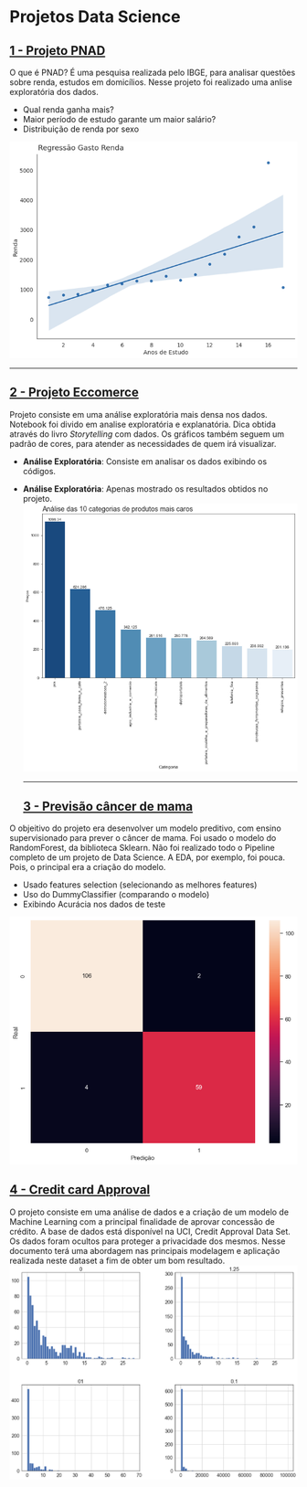 # Projetos Data Science

## [1 - Projeto PNAD](https://github.com/Marcus-Bernard0/Data-Science-projects/tree/master/1%20-%20Projeto%20PNAD)
O que é PNAD? É uma pesquisa realizada pelo IBGE, para analisar questões sobre renda, estudos em domicílios.
Nesse projeto foi realizado uma anlise exploratória dos dados.

* Qual renda ganha mais?
* Maior período de estudo garante um maior salário?
* Distribuição de renda por sexo

![renda-estudo](https://github.com/Marcus-Bernard0/Data-Science-projects/blob/master/1%20-%20Projeto%20PNAD/Imagens/CorrelacaoAnosdeEstudoeRenda.png?raw=true)
___
## [2 - Projeto Eccomerce](https://github.com/Marcus-Bernard0/Data-Science-projects/tree/master/2%20-%20Ecommerce)
Projeto consiste em uma análise exploratória mais densa nos dados. Notebook foi divido em analise exploratória e explanatória. Dica obtida através do livro *Storytelling* com dados. Os gráficos também seguem um padrão de cores, para atender as necessidades de quem irá visualizar.

* **Análise Exploratória**: Consiste em analisar os dados exibindo os códigos.
* **Análise Exploratória**: Apenas mostrado os resultados obtidos no projeto.
  ![produtos-caros](https://github.com/Marcus-Bernard0/Data-Science-projects/blob/master/2%20-%20Ecommerce/graficos/output.png)
  ______
  
  ## [3 - Previsão câncer de mama](https://github.com/Marcus-Bernard0/Data-Science-projects/tree/master/2%20-%20Ecommerce)
 O objeitivo do projeto era desenvolver um modelo preditivo, com ensino supervisionado para prever o câncer de mama.
 Foi usado o modelo do RandomForest, da biblioteca Sklearn. Não foi realizado todo o Pipeline completo de um projeto de Data Science. A EDA, por exemplo, foi pouca. Pois, o principal era a criação do modelo.
  
* Usado features selection (selecionando as melhores features)
* Uso do DummyClassifier (comparando o modelo)
* Exibindo Acurácia nos dados de teste

![matriz-de_confusao](https://github.com/Marcus-Bernard0/Data-Science-projects/blob/master/3%20-%20Breastt%20Cancer/graficos/output.png)

## [4 - Credit card Approval](https://github.com/Marcus-Bernard0/Data-Science-projects/tree/master/4-%20Credit%20Aprovals)
O projeto consiste em uma análise de dados e a criação de um modelo de Machine Learning com a principal finalidade de aprovar concessão de crédito. A base de dados está disponível na UCI,  Credit Approval Data Set. Os dados foram ocultos para proteger a privacidade dos mesmos. Nesse documento terá uma abordagem nas principais modelagem e aplicação realizada neste dataset a fim de obter um bom resultado. 
![histogramas](https://github.com/Marcus-Bernard0/Data-Science-projects/blob/master/4-%20Credit%20Aprovals/imagens/histogramas.png)
